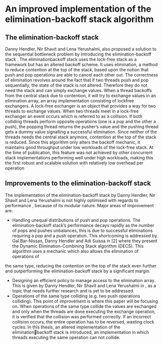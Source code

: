 # An improved implementation of the elimination-backoff stack algorithm
## The elimination-backoff stack
Danny Hendler, Nir Shavit and Lena Yerushalmi, also proposed a solution to the sequential
bottleneck problem by introducing the elimination-backoff stack . The eliminationbackoff stack uses the lock-free stack as a framework but has an altered backoff scheme.
It uses elimination, a method to reduce contention at the top of the stack, based upon the
notion that push and pop operations are able to cancel each other out. The correctness
of elimination revolves around the fact that if two threads push and pop sequentially, the
state of the stack is not altered. Therefore they do not need the stack and can simply
exchange values. When a thread backoffs from the central stack due to contention, it will
try to exchange values in an elimination array, an array implementation consisting of lockfree exchangers. A lock-free exchanger is an object that provides a way for two threads to
exchange values. When two threads meet in a lock-free exchanger an event occurs which
is referred to as a collision. If both colliding threads perform opposite operations (one is a
pop and the other a push), the popping thread returns the pusher’s value and the pushing
thread gets a dummy value signalling a successful elimination. Since neither of the threads
needs the central stack anymore, contention at the top of the stack is reduced. Since
this algorithm only alters the backoff mechanic, it maintains good throughput under low
workloads of the lock-free stack. At the time of publication, this feature was not achieved
by other concurrent stack implementations performing well under high workloads, making
this the first robust and scalable solution with relatively low overhead per operation 

## Improvements to the elimination-backoff stack
The implementation of the elimination-backoff stack by Danny Hendler, Nir Shavit and
Lena Yerushalmi is not highly optimised with regards to performance , because of its
modular nature. Major areas of improvement are:
* Handling unequal distributions of push and pop operations. The elimination-backoff
stack’s performance decays rapidly as the number of pops and pushes unbalances,
this is due to successful eliminations requiring a pop and a push operation. This
shortcoming is addressed by Gal Bar-Nissan, Danny Hendler and Adi Suissa in [2]
where they present the Dynamic Elimination-Combining Stack algorithm (DECS).
This algorithm uses a mechanic which also allows the elimination of operations of

the same type, reducing the contention on the top of the stack even further and
outperforming the elimination-backoff stack by a significant margin.
* Designing an efficient policy to manage access to the elimination array. This is given
by Danny Hendler, Nir Shavit and Lena Yerushalmi in , as a topic that needs
further research and is yet to be addressed.
* Operations of the same type colliding (e.g. two push operations colliding). This
point of improvement is where this paper will be focusing on. When operations of
the same type collide the values are exchanged and only when the threads are done
executing the exchange operation, it is verified that the collision was performed
correctly. If an incorrect collision occurs, the entire operation has to be reversed,
wasting clock cycles. In this thesis, an altered implementation of the eliminationbackoff stack is introduced, an implementation in which threads executing the same
operation can not collide.
